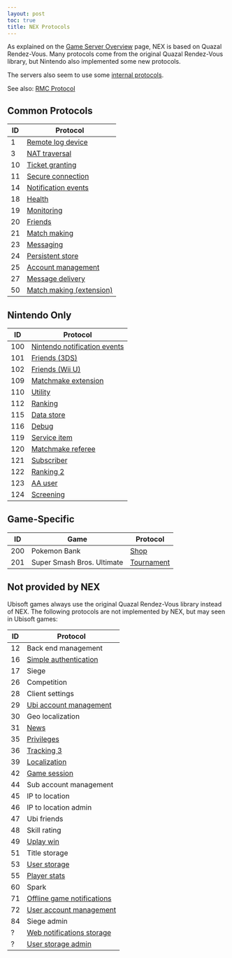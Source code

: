 ```yaml
---
layout: post
toc: true
title: NEX Protocols
---
```


As explained on the [Game Server Overview](/docs/nex) page, NEX is based on Quazal Rendez-Vous. Many protocols come from the original Quazal Rendez-Vous library, but Nintendo also implemented some new protocols.

The servers also seem to use some [internal protocols](/docs/nex/internal-protocols).

See also: [RMC Protocol](/docs/rmc)

## Common Protocols

| ID  | Protocol                                                         |
| --- | ---------------------------------------------------------------- |
| 1   | [Remote log device](/docs/nex/protocols/remote-log-device)       |
| 3   | [NAT traversal](/docs/nex/protocols/nat-traversal)               |
| 10  | [Ticket granting](/docs/nex/protocols/authentication)            |
| 11  | [Secure connection](/docs/nex/protocols/secure-connection)       |
| 14  | [Notification events](/docs/nex/protocols/notifications)         |
| 18  | [Health](/docs/nex/protocols/health)                             |
| 19  | [Monitoring](/docs/nex/protocols/monitoring)                     |
| 20  | [Friends](/docs/nex/protocols/friends)                           |
| 21  | [Match making](/docs/nex/protocols/match-making)                 |
| 23  | [Messaging](/docs/nex/protocols/messaging)                       |
| 24  | [Persistent store](/docs/nex/protocols/persistent-store)         |
| 25  | [Account management](/docs/nex/protocols/account-management)     |
| 27  | [Message delivery](/docs/nex/protocols/message-delivery)         |
| 50  | [Match making (extension)](/docs/nex/protocols/match-making-ext) |

## Nintendo Only

| ID  | Protocol                                                                   |
| --- | -------------------------------------------------------------------------- |
| 100 | [Nintendo notification events](/docs/nex/protocols/nintendo-notifications) |
| 101 | [Friends (3DS)](/docs/nex/protocols/friends-3ds)                           |
| 102 | [Friends (Wii U)](/docs/nex/protocols/friends-wiiu)                        |
| 109 | [Matchmake extension](/docs/nex/protocols/matchmake-extension)             |
| 110 | [Utility](/docs/nex/protocols/utility)                                     |
| 112 | [Ranking](/docs/nex/protocols/ranking)                                     |
| 115 | [Data store](/docs/nex/protocols/datastore)                                |
| 116 | [Debug](/docs/nex/protocols/debug)                                         |
| 119 | [Service item](/docs/nex/protocols/service-item)                           |
| 120 | [Matchmake referee](/docs/nex/protocols/matchmake-referee)                 |
| 121 | [Subscriber](/docs/nex/protocols/subscriber)                               |
| 122 | [Ranking 2](/docs/nex/protocols/ranking-2)                                 |
| 123 | [AA user](/docs/nex/protocols/aa-user)                                     |
| 124 | [Screening](/docs/nex/protocols/screening)                                 |

## Game-Specific

| ID  | Game                       | Protocol                                     |
| --- | -------------------------- | -------------------------------------------- |
| 200 | Pokemon Bank               | [Shop](/docs/nex/protocols/shop)             |
| 201 | Super Smash Bros. Ultimate | [Tournament](/docs/nex/protocols/tournament) |

## Not provided by NEX
Ubisoft games always use the original Quazal Rendez-Vous library instead of NEX. The following protocols are not implemented by NEX, but may seen in Ubisoft games:

| ID  | Protocol                                                                     |
| --- | ---------------------------------------------------------------------------- |
| 12  | Back end management                                                          |
| 16  | [Simple authentication](/docs/nex/protocols/simple-authentication)           |
| 17  | Siege                                                                        |
| 26  | Competition                                                                  |
| 28  | Client settings                                                              |
| 29  | [Ubi account management](/docs/nex/protocols/ubi-account-management)         |
| 30  | Geo localization                                                             |
| 31  | [News](/docs/nex/protocols/news)                                             |
| 35  | [Privileges](/docs/nex/protocols/privileges)                                 |
| 36  | [Tracking 3](/docs/nex/protocols/tracking-3)                                 |
| 39  | [Localization](/docs/nex/protocols/localization)                             |
| 42  | [Game session](/docs/nex/protocols/game-session)                             |
| 44  | Sub account management                                                       |
| 45  | IP to location                                                               |
| 46  | IP to location admin                                                         |
| 47  | Ubi friends                                                                  |
| 48  | Skill rating                                                                 |
| 49  | [Uplay win](/docs/nex/protocols/uplay-win)                                   |
| 51  | Title storage                                                                |
| 53  | [User storage](/docs/nex/protocols/user-storage)                             |
| 55  | [Player stats](/docs/nex/protocols/player-stats)                             |
| 60  | Spark                                                                        |
| 71  | [Offline game notifications](/docs/nex/protocols/offline-game-notifications) |
| 72  | [User account management](/docs/nex/protocols/user-account-management)       |
| 84  | Siege admin                                                                  |
| ?   | [Web notifications storage](/docs/nex/protocols/web-notifications-storage)   |
| ?   | [User storage admin](/docs/nex/protocols/user-storage-admin)                 |
